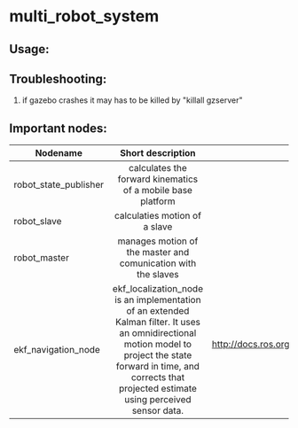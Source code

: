 # multi_robot_system

## Usage:


## Troubleshooting:

1. if gazebo crashes it may has to be killed by "killall gzserver"


## Important nodes:

| Nodename       			 | Short description            | Documnetation |
| ------------- 			 |:-------------:		| :-------------:		|
| robot_state_publisher     		 | calculates the forward kinematics of a mobile base platform 		| 
| robot_slave     			 | calculaties motion of a slave      		| 
| robot_master 			 	 | manages motion of the master and comunication with the slaves     	   	|
|ekf_navigation_node			 |ekf_localization_node is an implementation of an extended Kalman filter. It uses an omnidirectional motion model to project the state forward in time, and corrects that projected estimate using perceived sensor data.| http://docs.ros.org/melodic/api/robot_localization/html/state_estimation_nodes.html#ekf-localization-node

